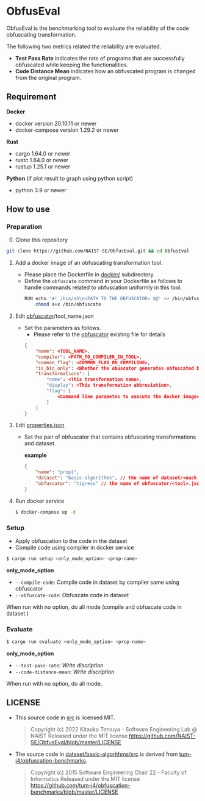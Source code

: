 # ObfusEval

ObfusEval is the benchmarking tool to evaluate the reliability of the code obfuscating transformation.

The following two metrics related the reliability are evaluated.

- **Test Pass Rate** indicates the rate of programs that are successfully obfuscated while keeping the functionalities. 
- **Code Distance Mean** indicates how an obfuscated program is changed from the original program.

## Requirement

**Docker**
- docker version 20.10.11 or newer
- docker-compose version 1.29.2 or newer

**Rust**
- cargo 1.64.0 or newer
- rustc 1.64.0 or newer
- rustup 1.25.1 or newer

**Python** (if plot result to graph using python script)

- python 3.9 or newer


## How to use

### Preparation

0. Clone this repository

```bash
git clone https://github.com/NAIST-SE/ObfusEval.git && cd ObfusEval
```

1. Add a docker image of an obfuscating transformation tool.

    - Please place the Dockerfile in [docker/](./docker) subdirectory.
    - Define the `obfuscate` command in your Dockerfile as follows to handle commands related to obfuscation uniformly in this tool.
        ```bash
        RUN echo '#! /bin/sh\n<PATH TO THE OBFUSCATOR> $@' >> /bin/obfuscate && \
            chmod a+x /bin/obfuscate
        ```

2. Edit [obfuscator](./obfuscator)/tool_name.json

    - Set the parameters as follows.
        - Please refer to the [obfuscator](./obfuscator) existing file for details
        ```json
        {
            "name": <TOOL_NAME>,
            "compiler": <PATH_TO_COMPILER_IN_TOOL>,
            "common_flag": <COMMON_FLAG_ON_COMPILING>, 
            "is_bin_only": <Whether the obuscator generates obfuscated binary only>,
            "transformations": [
                "name": <This transformation name>,
                "display": <This transformation abbreviation>,
                "flag": [
                    <Command line parametes to execute the docker image>
                ]
            ]
        }
        ```

3. Edit [properties.json](./properties.json)
    
    - Set the pair of obfuscator that contains obfuscating transformations and dataset.

        **example**
        ```json
        {
            "name": "prop1",
            "dataset": "basic-algorithms", // the name of dataset/<each dataset>/
            "obfuscator": "tigress" // the name of obfuscator/<tool>.json
        }
        ```

4. Run docker service

    ```bash
    $ docker-compose up -d
    ```

### Setup

- Apply obfuscation to the code in the dataset
- Compile code using compiler in docker service

```bash
$ cargo run setup <only_mode_option> <prop-name>
```

**only_mode_option**
- `--compile-code`: Compile code in dataset by compiler same using obfuscator
- `--obfuscate-code`: Obfuscate code in dataset

When run with no option, do all mode (compile and obfuscate code in dataset.)

### Evaluate

```bash
$ cargo run evaluate <only_mode_option> <prop-name>
```

**only_mode_option**
- `--test-pass-rate`: *Write discription*
- `--code-distance-mean`: *Write discription*

When run with no option, do all mode.
<!-- 
## Benchmarks

### Test Pass Rate

<!-- *Write discription* -->
<!-- Test Pass Rate indicates how much that obfuscated program preserves original program functions.  
This benchmark value is recommended to be 1.0.

let $P$ is the set of programs in dataset, $T$ is the set of testcases in program.
And, $o()$ is function to apply obfuscation.
Then, Test Pass Rate is calculated below.

$$ Test\ Pass\ Rate = \dfrac{ \mid \left\{ p \in P \mid Passed(o(p), T) \right\} \mid }{|P|} $$
$$ Passed(o(p), T) = 
  \begin{cases}
    1 & \text{if}\ o(p)\ \text{passed all}\ testcase (testcase \in T)\\
    0 & otherwise
  \end{cases}$$

Passing a test case means that the program given the stdin (standard input) of test case satisfies all of the following.

- stdout (stndard output)
- stderr (standard error output)
- exit status

### Code Distance Average

*Write discription* -->

## LICENSE

- This source code in [src](src) is licensed MIT.

    > Copyright (c) 2022 Kitaoka Tetsuya - Software Engineering Lab @ NAIST
    > Released under the MIT license
    > https://github.com/NAIST-SE/ObfusEval/blob/master/LICENSE

- The source code in [dataset/basic-algorithms/src](dataset/basic-algorithms/src) is derived from [tum-i4/obfuscation-benchmarks](https://github.com/tum-i4/obfuscation-benchmarks).

    > Copyright (c) 2015 Software Engineering Chair 22 - Faculty of Informatics
    > Released under the MIT license
    > https://github.com/tum-i4/obfuscation-benchmarks/blob/master/LICENSE
